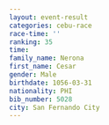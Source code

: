 ```yaml
---
layout: event-result 
categories: cebu-race 
race-time: ''
ranking: 35
time: 
family_name: Nerona
first_name: Cesar
gender: Male
birthdate: 1056-03-31
nationality: PHI
bib_number: 5028
city: San Fernando City
---
```


